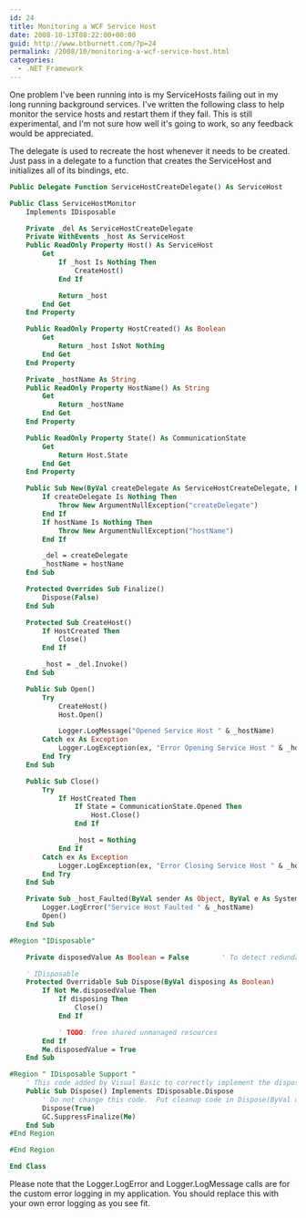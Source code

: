 ```yaml
---
id: 24
title: Monitoring a WCF Service Host
date: 2008-10-13T08:22:00+00:00
guid: http://www.btburnett.com/?p=24
permalink: /2008/10/monitoring-a-wcf-service-host.html
categories:
  - .NET Framework
---
```

One problem I've been running into is my ServiceHosts failing out in my long running background services. I've written the following class to help monitor the service hosts and restart them if they fail. This is still experimental, and I'm not sure how well it's going to work, so any feedback would be appreciated.

The delegate is used to recreate the host whenever it needs to be created. Just pass in a delegate to a function that creates the ServiceHost and initializes all of its bindings, etc.

```vb
Public Delegate Function ServiceHostCreateDelegate() As ServiceHost

Public Class ServiceHostMonitor
    Implements IDisposable

    Private _del As ServiceHostCreateDelegate
    Private WithEvents _host As ServiceHost
    Public ReadOnly Property Host() As ServiceHost
        Get
            If _host Is Nothing Then
                CreateHost()
            End If

            Return _host
        End Get
    End Property

    Public ReadOnly Property HostCreated() As Boolean
        Get
            Return _host IsNot Nothing
        End Get
    End Property

    Private _hostName As String
    Public ReadOnly Property HostName() As String
        Get
            Return _hostName
        End Get
    End Property

    Public ReadOnly Property State() As CommunicationState
        Get
            Return Host.State
        End Get
    End Property

    Public Sub New(ByVal createDelegate As ServiceHostCreateDelegate, ByVal hostName As String)
        If createDelegate Is Nothing Then
            Throw New ArgumentNullException("createDelegate")
        End If
        If hostName Is Nothing Then
            Throw New ArgumentNullException("hostName")
        End If

        _del = createDelegate
        _hostName = hostName
    End Sub

    Protected Overrides Sub Finalize()
        Dispose(False)
    End Sub

    Protected Sub CreateHost()
        If HostCreated Then
            Close()
        End If

        _host = _del.Invoke()
    End Sub

    Public Sub Open()
        Try
            CreateHost()
            Host.Open()

            Logger.LogMessage("Opened Service Host " & _hostName)
        Catch ex As Exception
            Logger.LogException(ex, "Error Opening Service Host " & _hostName)
        End Try
    End Sub

    Public Sub Close()
        Try
            If HostCreated Then
                If State = CommunicationState.Opened Then
                    Host.Close()
                End If

                _host = Nothing
            End If
        Catch ex As Exception
            Logger.LogException(ex, "Error Closing Service Host " & _hostName)
        End Try
    End Sub

    Private Sub _host_Faulted(ByVal sender As Object, ByVal e As System.EventArgs) Handles _host.Faulted
        Logger.LogError("Service Host Faulted " & _hostName)
        Open()
    End Sub

#Region "IDisposable"

    Private disposedValue As Boolean = False        ' To detect redundant calls

    ' IDisposable
    Protected Overridable Sub Dispose(ByVal disposing As Boolean)
        If Not Me.disposedValue Then
            If disposing Then
                Close()
            End If

            ' TODO: free shared unmanaged resources
        End If
        Me.disposedValue = True
    End Sub

#Region " IDisposable Support "
    ' This code added by Visual Basic to correctly implement the disposable pattern.
    Public Sub Dispose() Implements IDisposable.Dispose
        ' Do not change this code.  Put cleanup code in Dispose(ByVal disposing As Boolean) above.
        Dispose(True)
        GC.SuppressFinalize(Me)
    End Sub
#End Region

#End Region

End Class
```

Please note that the Logger.LogError and Logger.LogMessage calls are for the custom error logging in my application. You should replace this with your own error logging as you see fit.
